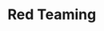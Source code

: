 # Red Teaming

[](why-do-we-red-team)

[](what-is-the-right-mindset-for-red-teaming)

[](using-the-cyber-kill-chain-and-the-mitre-matrix-for-red-team-operations)

[](what-is-the-ooda-loop-and-why-is-it-relevant-to-red-teaming)

[](what-is-the-difference-between-red-teaming-penetration-testing-and-vulnerability-assessments)

[](designing-realistic-cyber-threat-emulations)

[](the-business-case-against-red-teaming)

[](the-importance-of-freedom-of-movement-when-running-red-team-exercises)

[](choosing-a-command-and-control-infrastructure)

[](top-reasons-why-red-teamers-should-know-how-to-write-their-own-custom-tools)

[](key-metrics-to-measure-the-success-of-a-red-team-exercise)

[](can-red-teaming-exercises-be-automated)

[](how-can-cisos-make-sense-of-cyber-red-team-results)

[](designing-threat-emulation-scenarios)

[](introduction-to-red-team-tools-and-techniques)
